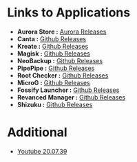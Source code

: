  <h1>Links to Applications</h1>
    <ul>
        <li><strong>Aurora Store :</strong> <a href="https://www.auroraoss.com/downloads/AuroraStore/Release/" target="_blank">Aurora Releases</a></li>
        <li><strong>Canta :</strong> <a href="https://github.com/samolego/Canta/releases" target="_blank">Github Releases</a></li>
        <li><strong>Kreate :</strong> <a href="https://github.com/knighthat/Kreate/releases" target="_blank">Github Releases</a></li>
        <li><strong>Magisk :</strong> <a href="https://github.com/topjohnwu/magisk/releases" target="_blank">Github Releases</a></li>
        <li><strong>NeoBackup :</strong> <a href="https://github.com/NeoApplications/Neo-Backup/releases" target="_blank">Github Releases</a></li>
        <li><strong>PipePipe :</strong> <a href="https://github.com/InfinityLoop1308/PipePipe/releases" target="_blank">Github Releases</a></li>
        <li><strong>Root Checker :</strong> <a href="https://github.com/VSPlayStore/Root-Checker/releases" target="_blank">Github Releases</a></li>
        <li><strong>MicroG :</strong> <a href="https://github.com/microg/GmsCore/releases/" target="_blank">Github Releases</a></li>
        <li><strong>Fossify Launcher :</strong> <a href="https://github.com/FossifyOrg/Launcher/releases/" target="_blank">Github Releases</a></li>
        <li><strong>Revanced Manager :</strong> <a href="https://github.com/ReVanced/revanced-manager/releases/" target="_blank">Github Releases</a></li>
        <li><strong>Shizuku :</strong> <a href="https://github.com/RikkaApps/Shizuku/releases" target="_blank">Github Releases</a></li>
    </ul>
<h1>Additional</h1>
   <ul>
       <li><a href="https://www.apkmirror.com/wp-content/themes/APKMirror/download.php?id=8463845&key=1da4c439d2a1d705a6800ce57e5157ee039eb7f9&forcebaseapk=true" target="_blank">Youtube 20.07.39</a></li>
       </ul>       
